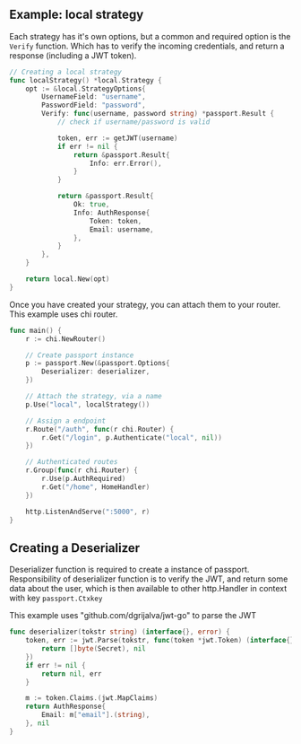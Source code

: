 ## Example: local strategy

Each strategy has it's own options, but a common and required option is the `Verify` function. Which has to verify the incoming credentials, and return a response (including a JWT token).

```go
// Creating a local strategy
func localStrategy() *local.Strategy {
	opt := &local.StrategyOptions{
		UsernameField: "username",
		PasswordField: "password",
		Verify: func(username, password string) *passport.Result {
            // check if username/password is valid

			token, err := getJWT(username)
			if err != nil {
				return &passport.Result{
					Info: err.Error(),
				}
            }

			return &passport.Result{
				Ok: true,
				Info: AuthResponse{
					Token: token,
					Email: username,
				},
			}
		},
	}

	return local.New(opt)
}
```

Once you have created your strategy, you can attach them to your router. This example uses chi router.

```go
func main() {
    r := chi.NewRouter()

    // Create passport instance
    p := passport.New(&passport.Options{
		Deserializer: deserializer,
    })

    // Attach the strategy, via a name
    p.Use("local", localStrategy())

    // Assign a endpoint
    r.Route("/auth", func(r chi.Router) {
		r.Get("/login", p.Authenticate("local", nil))
    })

    // Authenticated routes
    r.Group(func(r chi.Router) {
		r.Use(p.AuthRequired)
		r.Get("/home", HomeHandler)
	})

	http.ListenAndServe(":5000", r)
}
```

## Creating a Deserializer

Deserializer function is required to create a instance of passport. Responsibility of deserializer function is to verify the JWT, and return some data about the user, which is then available to other http.Handler in context with key `passport.Ctxkey`

This example uses "github.com/dgrijalva/jwt-go" to parse the JWT

```go
func deserializer(tokstr string) (interface{}, error) {
	token, err := jwt.Parse(tokstr, func(token *jwt.Token) (interface{}, error) {
		return []byte(Secret), nil
	})
	if err != nil {
		return nil, err
	}

	m := token.Claims.(jwt.MapClaims)
	return AuthResponse{
		Email: m["email"].(string),
	}, nil
}
```
